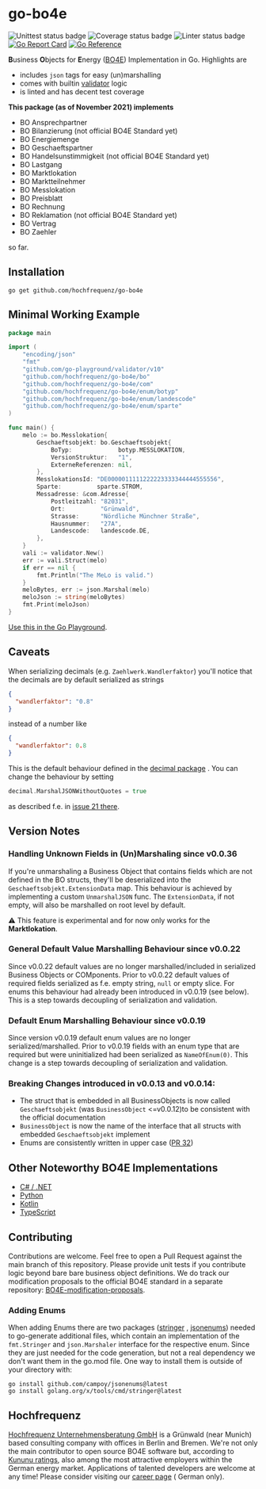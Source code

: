 # go-bo4e

![Unittest status badge](https://github.com/Hochfrequenz/go-bo4e/workflows/Unittests/badge.svg)
![Coverage status badge](https://github.com/Hochfrequenz/go-bo4e/workflows/coverage/badge.svg)
![Linter status badge](https://github.com/Hochfrequenz/go-bo4e/workflows/golangci-lint/badge.svg)
[![Go Report Card](https://goreportcard.com/badge/github.com/Hochfrequenz/go-bo4e)](https://goreportcard.com/report/github.com/Hochfrequenz/go-bo4e)
[![Go Reference](https://pkg.go.dev/badge/github.com/hochfrequenz/go-bo4e.svg)](https://pkg.go.dev/github.com/hochfrequenz/go-bo4e)

**B**usiness **O**bjects for **E**nergy ([BO4E](https://www.bo4e.de/)) Implementation in Go. Highlights are

- includes `json` tags for easy (un)marshalling
- comes with builtin [validator](https://github.com/go-playground/validator) logic
- is linted and has decent test coverage

**This package (as of November 2021) implements**

- BO Ansprechpartner
- BO Bilanzierung (not official BO4E Standard yet)
- BO Energiemenge
- BO Geschaeftspartner
- BO Handelsunstimmigkeit (not official BO4E Standard yet)
- BO Lastgang
- BO Marktlokation
- BO Marktteilnehmer
- BO Messlokation
- BO Preisblatt
- BO Rechnung
- BO Reklamation (not official BO4E Standard yet)
- BO Vertrag
- BO Zaehler

so far.

## Installation

```
go get github.com/hochfrequenz/go-bo4e
```

## Minimal Working Example

```go
package main

import (
	"encoding/json"
	"fmt"
	"github.com/go-playground/validator/v10"
	"github.com/hochfrequenz/go-bo4e/bo"
	"github.com/hochfrequenz/go-bo4e/com"
	"github.com/hochfrequenz/go-bo4e/enum/botyp"
	"github.com/hochfrequenz/go-bo4e/enum/landescode"
	"github.com/hochfrequenz/go-bo4e/enum/sparte"
)

func main() {
	melo := bo.Messlokation{
		Geschaeftsobjekt: bo.Geschaeftsobjekt{
			BoTyp:             botyp.MESSLOKATION,
			VersionStruktur:   "1",
			ExterneReferenzen: nil,
		},
		MesslokationsId: "DE0000011111222223333344444555556",
		Sparte:          sparte.STROM,
		Messadresse: &com.Adresse{
			Postleitzahl: "82031",
			Ort:          "Grünwald",
			Strasse:      "Nördliche Münchner Straße",
			Hausnummer:   "27A",
			Landescode:   landescode.DE,
		},
	}
	vali := validator.New()
	err := vali.Struct(melo)
	if err == nil {
		fmt.Println("The MeLo is valid.")
	}
	meloBytes, err := json.Marshal(melo)
	meloJson := string(meloBytes)
	fmt.Print(meloJson)
}
```

[Use this in the Go Playground](https://play.golang.org/p/wq8B_31Odni).

## Caveats

When serializing decimals (e.g. `Zaehlwerk.Wandlerfaktor`) you'll notice that the decimals are by default serialized as
strings

```json
{
  "wandlerfaktor": "0.8"
}
```

instead of a number like

```json
{
  "wandlerfaktor": 0.8
}
```

This is the default behaviour defined in
the [decimal package](https://github.com/shopspring/decimal/blob/fa3b22f4d484d626ee81919285cf3d22ad3a4000/decimal.go#L47)
. You can change the behaviour by setting

```go
decimal.MarshalJSONWithoutQuotes = true
```

as described f.e. in [issue 21 there](https://github.com/shopspring/decimal/issues/21).

## Version Notes

### Handling Unknown Fields in (Un)Marshaling since v0.0.36

If you're unmarshaling a Business Object that contains fields which are not defined in the BO structs, they'll be
deserialized into the `Geschaeftsobjekt.ExtensionData` map. This behaviour is achieved by implementing a
custom `UnmarshalJSON` func. The `ExtensionData`, if not empty, will also be marshalled on root level by default.

⚠ This feature is experimental and for now only works for the **Marktlokation**.

### General Default Value Marshalling Behaviour since v0.0.22

Since v0.0.22 default values are no longer marshalled/included in serialized Business Objects or COMponents. Prior to
v0.0.22 default values of required fields serialized as f.e. empty string, `null` or empty slice. For enums this
behaviour had already been introduced in v0.0.19 (see below). This is a step towards decoupling of serialization and
validation.

### Default Enum Marshalling Behaviour since v0.0.19

Since version v0.0.19 default enum values are no longer serialized/marshalled. Prior to v0.0.19 fields with an enum type
that are required but were uninitialized had been serialized as `NameOfEnum(0)`. This change is a step towards
decoupling of serialization and validation.

### Breaking Changes introduced in v0.0.13 and v0.0.14:

- The struct that is embedded in all BusinessObjects is now called `Geschaeftsobjekt` (was `BusinessObject` <=v0.0.12)to
  be consistent with the official documentation
- `BusinessObject` is now the name of the interface that all structs with embedded `Geschaeftsobjekt` implement
- Enums are consistently written in upper case ([PR 32](https://github.com/Hochfrequenz/go-bo4e/pull/32))

## Other Noteworthy BO4E Implementations

- [C# / .NET](https://github.com/Hochfrequenz/BO4E-dotnet/)
- [Python](https://github.com/Hochfrequenz/BO4E-python/)
- [Kotlin](https://github.com/openEnWi/ktBO4E-lib)
- [TypeScript](https://github.com/openEnWi/tsBO4E-lib)

## Contributing

Contributions are welcome. Feel free to open a Pull Request against the main branch of this repository. Please provide
unit tests if you contribute logic beyond bare bare business object definitions. We do track our modification proposals
to the official BO4E standard in a separate
repository: [BO4E-modification-proposals](https://github.com/Hochfrequenz/bo4e-modification-proposals).

### Adding Enums

When adding Enums there are two packages ([stringer](https://pkg.go.dev/golang.org/x/tools/cmd/stringer)
, [jsonenums](https://github.com/campoy/jsonenums)) needed to go-generate additional files, which contain an
implementation of the `fmt.Stringer` and `json.Marshaler` interface for the respective enum. Since they are just needed
for the code generation, but not a real dependency we don't want them in the go.mod file. One way to install them is
outside of your directory with:

```
go install github.com/campoy/jsonenums@latest
go install golang.org/x/tools/cmd/stringer@latest
```

## Hochfrequenz

[Hochfrequenz Unternehmensberatung GmbH](https://www.hochfrequenz.de) is a Grünwald (near Munich) based consulting
company with offices in Berlin and Bremen. We're not only the main contributor to open source BO4E software but,
according to [Kununu ratings](https://www.kununu.com/de/hochfrequenz-unternehmensberatung1), also among the most
attractive employers within the German energy market. Applications of talented developers are welcome at any time!
Please consider visiting
our [career page](https://www.hochfrequenz.de/index.php/karriere/aktuelle-stellenausschreibungen/full-stack-entwickler) (
German only).
